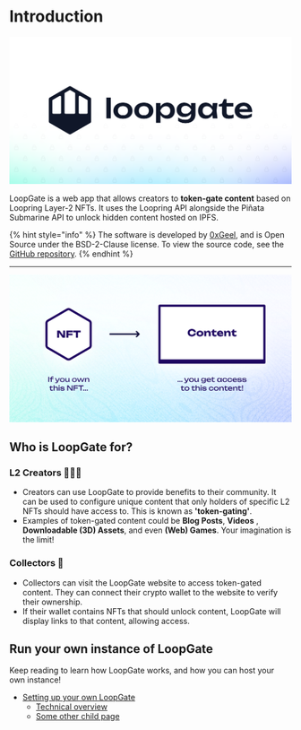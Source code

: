 # Introduction

![](../public/images/splash.png)

LoopGate is a web app that allows creators to **token-gate content** based on Loopring Layer-2 NFTs. It uses the Loopring API alongside the Piñata Submarine API to unlock hidden content hosted on IPFS.

{% hint style="info" %}
The software is developed by [0xGeel](https://twitter.com/0xGeel), and is Open Source under the BSD-2-Clause license. To view the source code, see the [GitHub repository](https://github.com/0xGeel/loopgate).
{% endhint %}

---

![Token-gating allows you to unlock exclusive content with NFTs](../public/images/docs/what-is-token-gating.png)

## Who is LoopGate for?

### L2 Creators 🧑🏻‍🎨

- Creators can use LoopGate to provide benefits to their community. It can be used to configure unique content that only holders of specific L2 NFTs should have access to. This is known as **'token-gating'**.
- Examples of token-gated content could be **Blog Posts**, **Videos** , **Downloadable (3D) Assets**, and even **(Web) Games**. Your imagination is the limit!

### Collectors 🙋

- Collectors can visit the LoopGate website to access token-gated content. They can connect their crypto wallet to the website to verify their ownership.
- If their wallet contains NFTs that should unlock content, LoopGate will display links to that content, allowing access.

## Run your own instance of LoopGate

Keep reading to learn how LoopGate works, and how you can host your own instance!

- [Setting up your own LoopGate](setup/OVERVIEW.md)
  - [Technical overview](setup/OVERVIEW.md)
  - [Some other child page](part1/page1-2.md)
